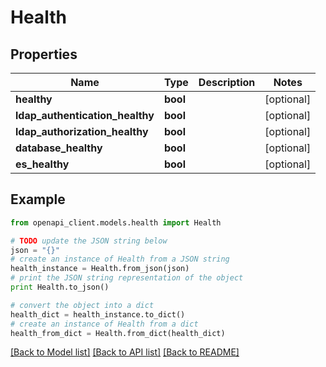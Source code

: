 # Health


## Properties
Name | Type | Description | Notes
------------ | ------------- | ------------- | -------------
**healthy** | **bool** |  | [optional] 
**ldap_authentication_healthy** | **bool** |  | [optional] 
**ldap_authorization_healthy** | **bool** |  | [optional] 
**database_healthy** | **bool** |  | [optional] 
**es_healthy** | **bool** |  | [optional] 

## Example

```python
from openapi_client.models.health import Health

# TODO update the JSON string below
json = "{}"
# create an instance of Health from a JSON string
health_instance = Health.from_json(json)
# print the JSON string representation of the object
print Health.to_json()

# convert the object into a dict
health_dict = health_instance.to_dict()
# create an instance of Health from a dict
health_from_dict = Health.from_dict(health_dict)
```
[[Back to Model list]](../README.md#documentation-for-models) [[Back to API list]](../README.md#documentation-for-api-endpoints) [[Back to README]](../README.md)


